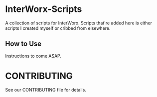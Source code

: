 # InterWorx-Scripts
A collection of scripts for InterWorx. Scripts that're added here is either scripts I created myself or cribbed from elsewhere.

## How to Use

Instructions to come ASAP.

# CONTRIBUTING

See our CONTRIBUTING file for details.
